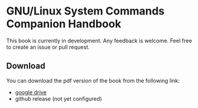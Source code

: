 # GNU/Linux System Commands Companion Handbook

This book is currently in development.
Any feedback is welcome.
Feel free to create an issue or pull request.

## Download

You can download the pdf version of the book from the following link:
- [google drive](https://drive.google.com/drive/u/1/folders/1NZBmJYwtCreV-HCminQGxUZTYxa6zRKv)
- github release (not yet configured)
